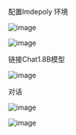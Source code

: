 配置lmdepoly 环境

![image](https://github.com/ZPfree/InternLM2_HOMEWORK/assets/16116418/11db6dee-a33b-4ac3-8c28-263f8b9b5af3)


![image](https://github.com/ZPfree/InternLM2_HOMEWORK/assets/16116418/dc9029e7-d30e-41e7-811b-9ebb7bbf461c)


链接Chat1.8B模型

![image](https://github.com/ZPfree/InternLM2_HOMEWORK/assets/16116418/ff309427-55bf-4155-9ecf-0adc4d6bc2c0)


对话

![image](https://github.com/ZPfree/InternLM2_HOMEWORK/assets/16116418/e03e2b06-48cc-45a4-8b27-0d9f6968db1f)




![image](https://github.com/ZPfree/InternLM2_HOMEWORK/assets/16116418/2c34ca97-fe73-442e-81b2-aed1bbf83351)








